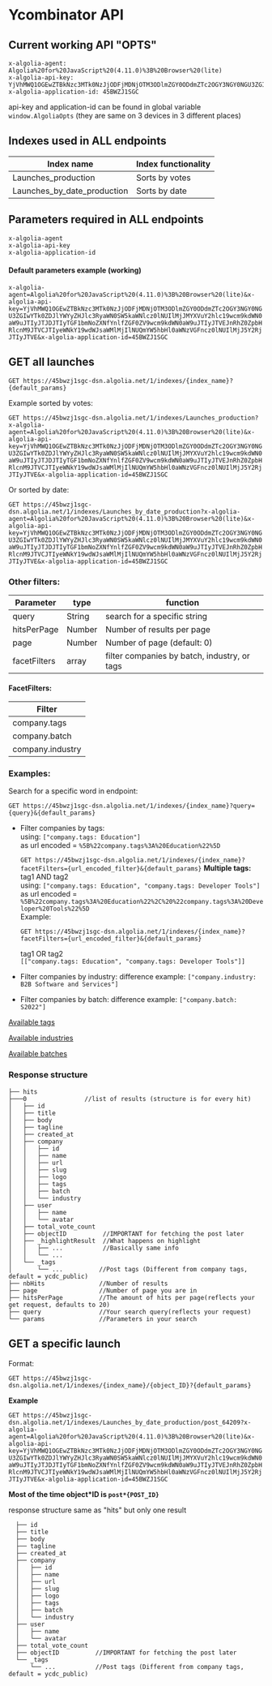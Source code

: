 # Ycombinator API

## Current working API "OPTS"

```
x-algolia-agent: Algolia%20for%20JavaScript%20(4.11.0)%3B%20Browser%20(lite)
x-algolia-api-key: YjVhMWQ1OGEwZTBkNzc3MTk0NzJjODFjMDNjOTM3ODlmZGY0ODdmZTc2OGY3NGY0NGU3ZGIwYTk0ZDJlYWYyZHJlc3RyaWN0SW5kaWNlcz0lNUIlMjJMYXVuY2hlc19wcm9kdWN0aW9uJTIyJTJDJTIyTGF1bmNoZXNfYnlfZGF0ZV9wcm9kdWN0aW9uJTIyJTVEJnRhZ0ZpbHRlcnM9JTVCJTIyeWNkY19wdWJsaWMlMjIlNUQmYW5hbHl0aWNzVGFncz0lNUIlMjJ5Y2RjJTIyJTVE
x-algolia-application-id: 45BWZJ1SGC
```

api-key and application-id can be found in global variable `window.AlgoliaOpts`
(they are same on 3 devices in 3 different places)

## Indexes used in ALL endpoints

| Index name                  | Index functionality |
| --------------------------- | ------------------- |
| Launches_production         | Sorts by votes      |
| Launches_by_date_production | Sorts by date       |

## Parameters required in ALL endpoints

```
x-algolia-agent
x-algolia-api-key
x-algolia-application-id
```

#### Default parameters example (working)

`x-algolia-agent=Algolia%20for%20JavaScript%20(4.11.0)%3B%20Browser%20(lite)&x-algolia-api-key=YjVhMWQ1OGEwZTBkNzc3MTk0NzJjODFjMDNjOTM3ODlmZGY0ODdmZTc2OGY3NGY0NGU3ZGIwYTk0ZDJlYWYyZHJlc3RyaWN0SW5kaWNlcz0lNUIlMjJMYXVuY2hlc19wcm9kdWN0aW9uJTIyJTJDJTIyTGF1bmNoZXNfYnlfZGF0ZV9wcm9kdWN0aW9uJTIyJTVEJnRhZ0ZpbHRlcnM9JTVCJTIyeWNkY19wdWJsaWMlMjIlNUQmYW5hbHl0aWNzVGFncz0lNUIlMjJ5Y2RjJTIyJTVE&x-algolia-application-id=45BWZJ1SGC`

## GET all launches

`GET https://45bwzj1sgc-dsn.algolia.net/1/indexes/{index_name}?{default_params}`

Example sorted by votes:

`GET https://45bwzj1sgc-dsn.algolia.net/1/indexes/Launches_production?x-algolia-agent=Algolia%20for%20JavaScript%20(4.11.0)%3B%20Browser%20(lite)&x-algolia-api-key=YjVhMWQ1OGEwZTBkNzc3MTk0NzJjODFjMDNjOTM3ODlmZGY0ODdmZTc2OGY3NGY0NGU3ZGIwYTk0ZDJlYWYyZHJlc3RyaWN0SW5kaWNlcz0lNUIlMjJMYXVuY2hlc19wcm9kdWN0aW9uJTIyJTJDJTIyTGF1bmNoZXNfYnlfZGF0ZV9wcm9kdWN0aW9uJTIyJTVEJnRhZ0ZpbHRlcnM9JTVCJTIyeWNkY19wdWJsaWMlMjIlNUQmYW5hbHl0aWNzVGFncz0lNUIlMjJ5Y2RjJTIyJTVE&x-algolia-application-id=45BWZJ1SGC`

Or sorted by date:

`GET https://45bwzj1sgc-dsn.algolia.net/1/indexes/Launches_by_date_production?x-algolia-agent=Algolia%20for%20JavaScript%20(4.11.0)%3B%20Browser%20(lite)&x-algolia-api-key=YjVhMWQ1OGEwZTBkNzc3MTk0NzJjODFjMDNjOTM3ODlmZGY0ODdmZTc2OGY3NGY0NGU3ZGIwYTk0ZDJlYWYyZHJlc3RyaWN0SW5kaWNlcz0lNUIlMjJMYXVuY2hlc19wcm9kdWN0aW9uJTIyJTJDJTIyTGF1bmNoZXNfYnlfZGF0ZV9wcm9kdWN0aW9uJTIyJTVEJnRhZ0ZpbHRlcnM9JTVCJTIyeWNkY19wdWJsaWMlMjIlNUQmYW5hbHl0aWNzVGFncz0lNUIlMjJ5Y2RjJTIyJTVE&x-algolia-application-id=45BWZJ1SGC`

### Other filters:

| Parameter    | type   | function                                     |
| ------------ | ------ | -------------------------------------------- |
| query        | String | search for a specific string                 |
| hitsPerPage  | Number | Number of results per page                   |
| page         | Number | Number of page (default: 0)                  |
| facetFilters | array  | filter companies by batch, industry, or tags |

#### FacetFilters:

| Filter           |
| ---------------- |
| company.tags     |
| company.batch    |
| company.industry |

### Examples:

Search for a specific word in endpoint:

`GET https://45bwzj1sgc-dsn.algolia.net/1/indexes/{index_name}?query={query}&{default_params}`

- Filter companies by tags:  
  using: `["company.tags: Education"]`  
  as url encoded = `%5B%22company.tags%3A%20Education%22%5D`

  `GET https://45bwzj1sgc-dsn.algolia.net/1/indexes/{index_name}?facetFilters={url_encoded_filter}&{default_params}`
  **Multiple tags:**
  tag1 AND tag2  
  using: `["company.tags: Education", "company.tags: Developer Tools"]`  
  as url encoded = `%5B%22company.tags%3A%20Education%22%2C%20%22company.tags%3A%20Developer%20Tools%22%5D`  
  Example:

  `GET https://45bwzj1sgc-dsn.algolia.net/1/indexes/{index_name}?facetFilters={url_encoded_filter}&{default_params}`

  tag1 OR tag2  
  `[["company.tags: Education", "company.tags: Developer Tools"]]`

- Filter companies by industry:
  difference example: `["company.industry: B2B Software and Services"]`

- Filter companies by batch:
  difference example: `["company.batch: S2022"]`

[Available tags](tags.json)

[Available industries](industries.json)

[Available batches](batches.json)

### Response structure

```
├── hits
├───0                //list of results (structure is for every hit)
│   ├── id
│   ├── title
│   ├── body
│   ├── tagline
│   ├── created_at
│   ├── company
│   │   ├── id
│   │   ├── name
│   │   ├── url
│   │   ├── slug
│   │   ├── logo
│   │   ├── tags
│   │   ├── batch
│   │   └── industry
│   ├── user
│   │   ├── name
│   │   └── avatar
│   ├── total_vote_count
│   ├── objectID          //IMPORTANT for fetching the post later
│   ├── _highlightResult  //What happens on highlight
│   │   ├── ...           //Basically same info
│   │   └── ...
│   └── _tags
│       └── ...          //Post tags (Different from company tags, default = ycdc_public)
├── nbHits               //Number of results
├── page                 //Number of page you are in
├── hitsPerPage          //The amount of hits per page(reflects your get request, defaults to 20)
├── query                //Your search query(reflects your request)
└── params               //Parameters in your search

```

## GET a specific launch

Format:

`GET https://45bwzj1sgc-dsn.algolia.net/1/indexes/{index_name}/{object_ID}?{default_params}`

**Example**

`GET https://45bwzj1sgc-dsn.algolia.net/1/indexes/Launches_by_date_production/post_64209?x-algolia-agent=Algolia%20for%20JavaScript%20(4.11.0)%3B%20Browser%20(lite)&x-algolia-api-key=YjVhMWQ1OGEwZTBkNzc3MTk0NzJjODFjMDNjOTM3ODlmZGY0ODdmZTc2OGY3NGY0NGU3ZGIwYTk0ZDJlYWYyZHJlc3RyaWN0SW5kaWNlcz0lNUIlMjJMYXVuY2hlc19wcm9kdWN0aW9uJTIyJTJDJTIyTGF1bmNoZXNfYnlfZGF0ZV9wcm9kdWN0aW9uJTIyJTVEJnRhZ0ZpbHRlcnM9JTVCJTIyeWNkY19wdWJsaWMlMjIlNUQmYW5hbHl0aWNzVGFncz0lNUIlMjJ5Y2RjJTIyJTVE&x-algolia-application-id=45BWZJ1SGC`

**Most of the time object*ID is `post*{POST_ID}`**

response structure same as "hits" but only one result

```
  ├── id
  ├── title
  ├── body
  ├── tagline
  ├── created_at
  ├── company
  │   ├── id
  │   ├── name
  │   ├── url
  │   ├── slug
  │   ├── logo
  │   ├── tags
  │   ├── batch
  │   └── industry
  ├── user
  │   ├── name
  │   └── avatar
  ├── total_vote_count
  ├── objectID          //IMPORTANT for fetching the post later
  └── _tags
      └── ...           //Post tags (Different from company tags, default = ycdc_public)
```

